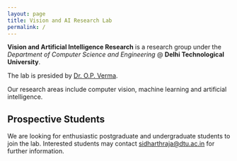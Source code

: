 ```yaml
---
layout: page
title: Vision and AI Research Lab
permalink: /
---
```


<!-- {% include image.html url="images/photo.jpg" caption="" max_width="300px" align="right" %} -->
**Vision and Artificial Intelligence Research** is a research group under the *Department of Computer Science and Engineering* @ **Delhi Technological University**.

The lab is presided by [Dr. O.P. Verma]().

Our research areas include computer vision, machine learning and artificial intelligence.

## Prospective Students

We are looking for enthusiastic postgraduate and undergraduate students to join the lab. Interested students may contact <sidharthraja@dtu.ac.in> for further information.
